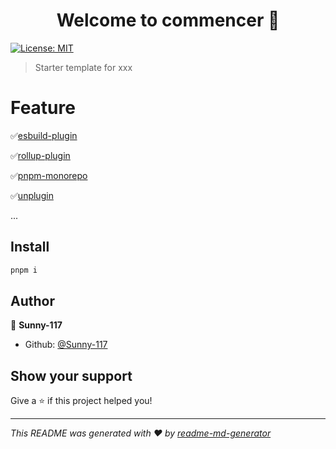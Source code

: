 <h1 align="center">Welcome to commencer 👋</h1>
<p>
  <a href="#" target="_blank">
    <img alt="License: MIT" src="https://img.shields.io/badge/License-MIT-yellow.svg" />
  </a>
</p>

> Starter template for xxx

# Feature

✅[esbuild-plugin](./packages/esbuild-plugins-starter/README.md)

✅[rollup-plugin](./packages/rollup-plugins-starter/README-zh.md)

✅[pnpm-monorepo](./packages/monorepo-starter/README.md)

✅[unplugin](./packages/unplugin-starter/README.md)

...

## Install

```sh
pnpm i
```

## Author

👤 **Sunny-117**

- Github: [@Sunny-117](https://github.com/Sunny-117)

## Show your support

Give a ⭐️ if this project helped you!

---

_This README was generated with ❤️ by [readme-md-generator](https://github.com/kefranabg/readme-md-generator)_
